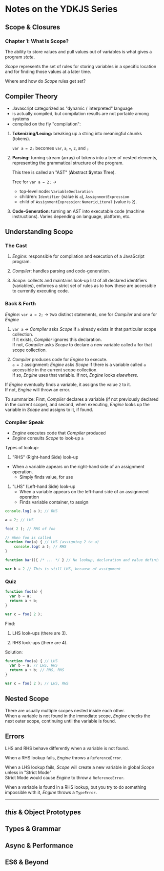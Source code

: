 # Notes on the YDKJS Series

## Scope & Closures

### Chapter 1: What is Scope?

The ability to store values and pull values out of variables is what gives a program *state*.

*Scope* represents the set of rules for storing variables in a specific location and for finding those values at a later time.

Where and how do *Scope* rules get set?

## Compiler Theory

* Javascript categorized as "dynamic / interpreted" language
* is actually compiled, but compilation results are not portable among systems
* compiled on the fly "compilation":

1. **Tokenizing/Lexing:** breaking up a string into meaningful chunks (tokens). 

	`var a = 2;` becomes `var`, `a`, `=`, `2`, and `;`

2. **Parsing:** turning stream (array) of tokens into a tree of nested elements, representing the grammatical structure of the program. 

	This tree is called an "AST" (<b>A</b>bstract <b>S</b>yntax <b>T</b>ree).

    Tree for `var a = 2;` ->  
    * top-level node: `VariableDeclaration`  
    * children: `Identifier` (value is `a`), `AssignmentExpression`  
    * child of `AssignmentExpression`: `NumericLiteral` (value is `2`).

3. **Code-Generation:** turning an AST into executable code (machine instructions). Varies depending on language, platform, etc.

## Understanding Scope

### The Cast

1. *Engine*: responsible for compilation and execution of a JavaScript program.

2. *Compiler*: handles parsing and code-generation.

3. *Scope*: collects and maintains look-up list of all declared identifiers (variables), enforces a strict set of rules as to how these are accessible to currently executing code.

### Back & Forth

*Engine*: `var a = 2;` -> two distinct statements, one for *Compiler* and one for *Engine*

1. `var a` -> *Compiler* asks *Scope* if `a` already exists in that particular scope collection.  
If it exists, *Compiler* ignores this declaration.  
If not, *Compiler* asks *Scope* to declare a new variable called `a` for that scope collection.

2. *Compiler* produces code for *Engine* to execute.  
`a = 2` assignment: *Engine* asks *Scope* if there is a variable called `a` accessible in the current scope collection.  
If so, *Engine* uses that variable. If not, *Engine* looks *elsewhere*.

If *Engine* eventually finds a variable, it assigns the value `2` to it.  
If not, *Engine* will throw an error.

To summarize: First, *Compiler* declares a variable (if not previously declared in the current scope), and second, when executing, *Engine* looks up the variable in *Scope* and assigns to it, if found.

### Compiler Speak

- *Engine* executes code that *Compiler* produced
- *Engine* consults *Scope* to look-up `a`

Types of lookup:

1. "RHS" (Right-hand Side) look-up
  - When a variable appears on the right-hand side of an assignment operation.
	- Simply finds value, for use

1. "LHS" (Left-hand Side) look-up
	- When a variable appears on the left-hand side of an assignment operation
	- Finds variable container, to assign

```js
console.log( a ); // RHS

a = 2; // LHS

foo( 2 ); // RHS of foo

// When foo is called
function foo(a) { // LHS (assigning 2 to a)
	console.log( a ); // RHS
}

function bar(){ /* ... */ } // No lookup, declaration and value definition are handled during compilation

var b = 2 // This is still LHS, because of assignment
```

### Quiz

```js
function foo(a) {
  var b = a;
  return a + b;
}

var c = foo( 2 );
```

Find:

1. LHS look-ups (there are 3).

2. RHS look-ups (there are 4).

Solution:

```js
function foo(a) { // LHS
  var b = a; // LHS, RHS
  return a + b; // RHS, RHS
}

var c = foo( 2 ); // LHS, RHS
```

## Nested Scope

There are usually multiple scopes nested inside each other.  
When a variable is not found in the immediate scope, *Engine* checks the next outer scope, continuing until the variable is found.

## Errors

LHS and RHS behave differently when a variable is not found.

When a RHS lookup fails, *Engine* throws a `ReferenceError`.

When a LHS lookup fails, *Scope* will create a new variable in global *Scope* unless in "Strict Mode"  
Strict Mode would cause *Engine* to throw a `ReferenceError`.

When a variable is found in a RHS lookup, but you try to do something impossible with it, *Engine* throws a `TypeError`.

---

## *this* & Object Prototypes

## Types & Grammar

## Async & Performance

## ES6 & Beyond
